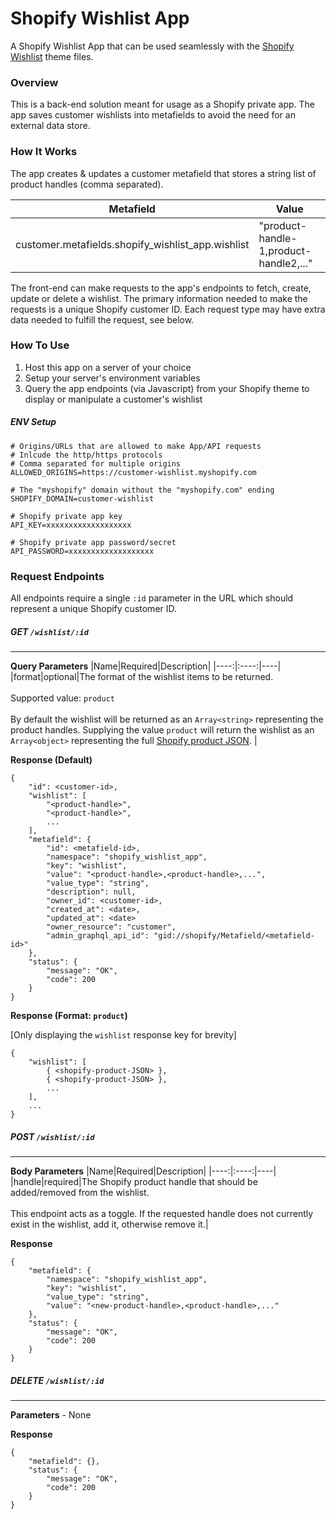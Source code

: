 
# Shopify Wishlist App

A Shopify Wishlist App that can be used seamlessly with the [Shopify Wishlist](https://github.com/dlerm/shopify-wishlist) theme files.

### Overview
This is a back-end solution meant for usage as a Shopify private app. The app saves customer wishlists into metafields to avoid the need for an external data store.

### How It Works
The app creates & updates a customer metafield that stores a string list of product handles (comma separated).

|Metafield | Value |
|----------|-------|
|customer.metafields.shopify_wishlist_app.wishlist|"product-handle-1,product-handle2,..."

The front-end can make requests to the app's endpoints to fetch, create, update or delete a wishlist. The primary information needed to make the requests is a unique Shopify customer ID. Each request type may have extra data needed to fulfill the request, see below.

### How To Use

1. Host this app on a server of your choice
2. Setup your server's environment variables
3. Query the app endpoints (via Javascript) from your Shopify theme to display or manipulate a customer's wishlist

##### ENV Setup
```
# Origins/URLs that are allowed to make App/API requests
# Inlcude the http/https protocols
# Comma separated for multiple origins
ALLOWED_ORIGINS=https://customer-wishlist.myshopify.com

# The "myshopify" domain without the "myshopify.com" ending
SHOPIFY_DOMAIN=customer-wishlist

# Shopify private app key
API_KEY=xxxxxxxxxxxxxxxxxxx

# Shopify private app password/secret
API_PASSWORD=xxxxxxxxxxxxxxxxxxx
```

### Request Endpoints

All endpoints require a single `:id` parameter in the URL which should represent a unique Shopify customer ID.

##### GET `/wishlist/:id`
---
**Query Parameters**
|Name|Required|Description|
|----:|:----:|----|
|format|optional|The format of the wishlist items to be returned. <br/><br/> Supported value: `product` <br/><br/> By default the wishlist will be returned as an `Array<string>` representing the product handles. Supplying the value `product` will return the wishlist as an `Array<object>` representing the full [Shopify product JSON](https://shopify.dev/api/admin-rest/2021-10/resources/product#[get]/admin/api/2021-10/products/{product_id}.json). |

**Response (Default)**
```
{
    "id": <customer-id>,
    "wishlist": [
        "<product-handle>",
        "<product-handle>",
        ...
    ],
    "metafield": {
        "id": <metafield-id>,
        "namespace": "shopify_wishlist_app",
        "key": "wishlist",
        "value": "<product-handle>,<product-handle>,...",
        "value_type": "string",
        "description": null,
        "owner_id": <customer-id>,
        "created_at": <date>,
        "updated_at": <date>
        "owner_resource": "customer",
        "admin_graphql_api_id": "gid://shopify/Metafield/<metafield-id>"
    },
    "status": {
        "message": "OK",
        "code": 200
    }
}
```
**Response (Format: `product`)**

[Only displaying the `wishlist` response key for brevity]
```
{
    "wishlist": [
        { <shopify-product-JSON> },
        { <shopify-product-JSON> },
        ...
    ],
    ...
}
```

##### POST `/wishlist/:id`
---
**Body Parameters**
|Name|Required|Description|
|----:|:----:|----|
|handle|required|The Shopify product handle that should be added/removed from the wishlist. <br/><br/> This endpoint acts as a toggle. If the requested handle does not currently exist in the wishlist, add it, otherwise remove it.|

**Response**
```
{
    "metafield": {
        "namespace": "shopify_wishlist_app",
        "key": "wishlist",
        "value_type": "string",
        "value": "<new-product-handle>,<product-handle>,..."
    },
    "status": {
        "message": "OK",
        "code": 200
    }
}
```
##### DELETE `/wishlist/:id`
---
**Parameters** - None

**Response**
```
{
    "metafield": {},
    "status": {
        "message": "OK",
        "code": 200
    }
}
```
